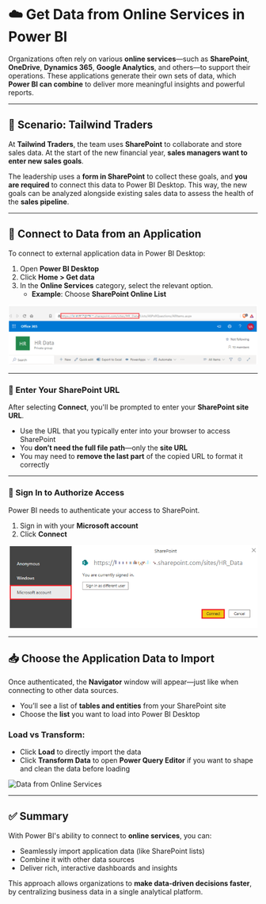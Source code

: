 # ☁️ Get Data from Online Services in Power BI

Organizations often rely on various **online services**—such as **SharePoint**, **OneDrive**, **Dynamics 365**, **Google Analytics**, and others—to support their operations. These applications generate their own sets of data, which **Power BI can combine** to deliver more meaningful insights and powerful reports.

---

## 🏢 Scenario: Tailwind Traders

At **Tailwind Traders**, the team uses **SharePoint** to collaborate and store sales data. At the start of the new financial year, **sales managers want to enter new sales goals**.

The leadership uses a **form in SharePoint** to collect these goals, and **you are required** to connect this data to Power BI Desktop. This way, the new goals can be analyzed alongside existing sales data to assess the health of the **sales pipeline**.

---

## 🔌 Connect to Data from an Application

To connect to external application data in Power BI Desktop:

1. Open **Power BI Desktop**
2. Click **Home > Get data**
3. In the **Online Services** category, select the relevant option.
   - **Example**: Choose **SharePoint Online List**

![Data from Online Services](images/61-sharepoint-url-orig-location-ssm.png)

---

### 🔗 Enter Your SharePoint URL

After selecting **Connect**, you'll be prompted to enter your **SharePoint site URL**.

- Use the URL that you typically enter into your browser to access SharePoint
- You **don’t need the full file path**—only the **site URL**
- You may need to **remove the last part** of the copied URL to format it correctly

---

### 🔐 Sign In to Authorize Access

Power BI needs to authenticate your access to SharePoint.

1. Sign in with your **Microsoft account**
2. Click **Connect**

![Data from Online Services](images/62-sharepoint-url-orig-location-ssm.png)

---

## 📥 Choose the Application Data to Import

Once authenticated, the **Navigator** window will appear—just like when connecting to other data sources.

- You’ll see a list of **tables and entities** from your SharePoint site
- Choose the **list** you want to load into Power BI Desktop

### Load vs Transform:

- Click **Load** to directly import the data
- Click **Transform Data** to open **Power Query Editor** if you want to shape and clean the data before loading

![Data from Online Services](images/63-sharepoint-url-orig-location-ssm.png)

---

## ✅ Summary

With Power BI's ability to connect to **online services**, you can:

- Seamlessly import application data (like SharePoint lists)
- Combine it with other data sources
- Deliver rich, interactive dashboards and insights

This approach allows organizations to **make data-driven decisions faster**, by centralizing business data in a single analytical platform.

